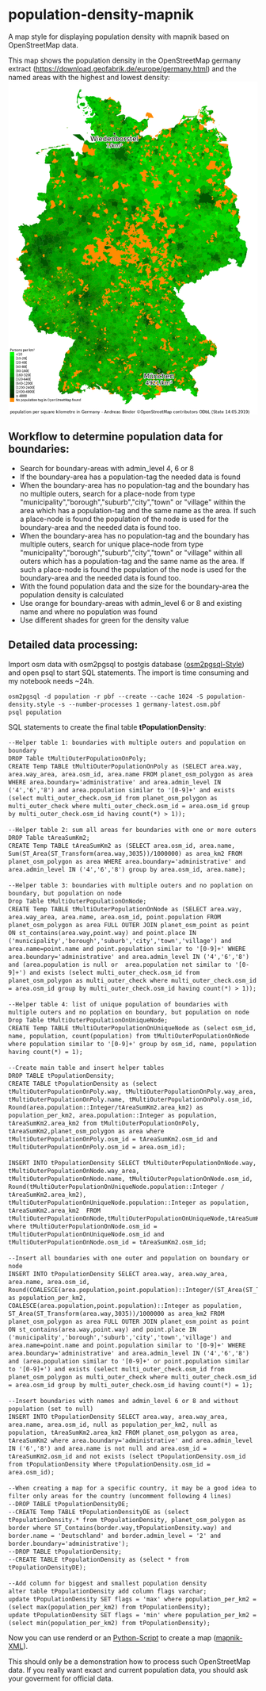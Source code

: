 # population-density-mapnik
A map style for displaying population density with mapnik based on OpenStreetMap data.

This map shows the population density in the OpenStreetMap germany extract (https://download.geofabrik.de/europe/germany.html) and the named areas with the highest and lowest density:
![alt text](https://github.com/codingABI/population-density-mapnik/blob/master/population-density.png) 

## Workflow to determine population data for boundaries:
- Search for boundary-areas with admin_level 4, 6 or 8
- If the boundary-area has a population-tag the needed data is found
- When the boundary-area has no population-tag and the boundary has no multiple outers, search for a place-node from type "municipality","borough","suburb","city","town" or "village" within the area which has a population-tag and the same name as the area. If such a place-node is found the population of the node is used for the boundary-area and the needed data is found too.
- When the boundary-area has no population-tag and the boundary has multiple outers, search for unique place-node from type "municipality","borough","suburb","city","town" or "village" within all outers which has a population-tag and the same name as the area. If such a place-node is found the population of the node is used for the boundary-area and the needed data is found too.
- With the found population data and the size for the boundary-area the population density is calculated
- Use orange for boundary-areas with admin_level 6 or 8 and existing name and where no population was found
- Use different shades for green for the density value

## Detailed data processing: 
Import osm data with osm2pgsql to postgis database ([osm2pgsql-Style](population-density.style)) and open psql to start SQL statements. The import is time consuming and my notebook needs ~24h.
```
osm2pgsql -d population -r pbf --create --cache 1024 -S population-density.style -s --number-processes 1 germany-latest.osm.pbf
psql population
```
SQL statements to create the final table **tPopulationDensity**:
```
--Helper table 1: boundaries with multiple outers and population on boundary
DROP Table tMultiOuterPopulationOnPoly;
CREATE Temp TABLE tMultiOuterPopulationOnPoly as (SELECT area.way, area.way_area, area.osm_id, area.name FROM planet_osm_polygon as area WHERE area.boundary='administrative' and area.admin_level IN ('4','6','8') and area.population similar to '[0-9]+' and exists (select multi_outer_check.osm_id from planet_osm_polygon as multi_outer_check where multi_outer_check.osm_id = area.osm_id group by multi_outer_check.osm_id having count(*) > 1));

--Helper table 2: sum all areas for boundaries with one or more outers
DROP Table tAreaSumKm2;
CREATE Temp TABLE tAreaSumKm2 as (SELECT area.osm_id, area.name, Sum(ST_Area(ST_Transform(area.way,3035))/1000000) as area_km2 FROM planet_osm_polygon as area WHERE area.boundary='administrative' and area.admin_level IN ('4','6','8') group by area.osm_id, area.name);

--Helper table 3: boundaries with multiple outers and no poplation on boundary, but population on node
Drop Table tMultiOuterPopulationOnNode;
CREATE Temp TABLE tMultiOuterPopulationOnNode as (SELECT area.way, area.way_area, area.name, area.osm_id, point.population FROM planet_osm_polygon as area FULL OUTER JOIN planet_osm_point as point ON st_contains(area.way,point.way) and point.place IN ('municipality','borough','suburb','city','town','village') and area.name=point.name and point.population similar to '[0-9]+' WHERE area.boundary='administrative' and area.admin_level IN ('4','6','8') and (area.population is null or  area.population not similar to '[0-9]+') and exists (select multi_outer_check.osm_id from planet_osm_polygon as multi_outer_check where multi_outer_check.osm_id = area.osm_id group by multi_outer_check.osm_id having count(*) > 1));

--Helper table 4: list of unique population of boundaries with multiple outers and no poplation on boundary, but population on node
Drop Table tMultiOuterPopulationOnUniqueNode;
CREATE Temp TABLE tMultiOuterPopulationOnUniqueNode as (select osm_id, name, population, count(population) from tMultiOuterPopulationOnNode where population similar to '[0-9]+' group by osm_id, name, population having count(*) = 1);

--Create main table and insert helper tables
DROP TABLE tPopulationDensity;
CREATE TABLE tPopulationDensity as (select tMultiOuterPopulationOnPoly.way, tMultiOuterPopulationOnPoly.way_area, tMultiOuterPopulationOnPoly.name, tMultiOuterPopulationOnPoly.osm_id, Round(area.population::Integer/tAreaSumKm2.area_km2) as population_per_km2, area.population::Integer as population, tAreaSumKm2.area_km2 from tMultiOuterPopulationOnPoly, tAreaSumKm2,planet_osm_polygon as area where tMultiOuterPopulationOnPoly.osm_id = tAreaSumKm2.osm_id and tMultiOuterPopulationOnPoly.osm_id = area.osm_id);

INSERT INTO tPopulationDensity SELECT tMultiOuterPopulationOnNode.way, tMultiOuterPopulationOnNode.way_area, tMultiOuterPopulationOnNode.name, tMultiOuterPopulationOnNode.osm_id, Round(tMultiOuterPopulationOnUniqueNode.population::Integer / tAreaSumKm2.area_km2), tMultiOuterPopulationOnUniqueNode.population::Integer as population, tAreaSumKm2.area_km2  FROM tMultiOuterPopulationOnNode,tMultiOuterPopulationOnUniqueNode,tAreaSumKm2 where tMultiOuterPopulationOnNode.osm_id = tMultiOuterPopulationOnUniqueNode.osm_id and tMultiOuterPopulationOnNode.osm_id = tAreaSumKm2.osm_id;

--Insert all boundaries with one outer and population on boundary or node
INSERT INTO tPopulationDensity SELECT area.way, area.way_area, area.name, area.osm_id, Round(COALESCE(area.population,point.population)::Integer/(ST_Area(ST_Transform(area.way,3035))/1000000)) as population_per_km2, COALESCE(area.population,point.population)::Integer as population, ST_Area(ST_Transform(area.way,3035))/1000000 as area_km2 FROM planet_osm_polygon as area FULL OUTER JOIN planet_osm_point as point ON st_contains(area.way,point.way) and point.place IN ('municipality','borough','suburb','city','town','village') and area.name=point.name and point.population similar to '[0-9]+' WHERE area.boundary='administrative' and area.admin_level IN ('4','6','8') and (area.population similar to '[0-9]+' or point.population similar to '[0-9]+') and exists (select multi_outer_check.osm_id from planet_osm_polygon as multi_outer_check where multi_outer_check.osm_id = area.osm_id group by multi_outer_check.osm_id having count(*) = 1);

--Insert boundaries with names and admin_level 6 or 8 and without population (set to null)
INSERT INTO tPopulationDensity SELECT area.way, area.way_area, area.name, area.osm_id, null as population_per_km2, null as population, tAreaSumKm2.area_km2 FROM planet_osm_polygon as area, tAreaSumKm2 where area.boundary='administrative' and area.admin_level IN ('6','8') and area.name is not null and area.osm_id = tAreaSumKm2.osm_id and not exists (select tPopulationDensity.osm_id from tPopulationDensity Where tPopulationDensity.osm_id = area.osm_id); 

--When creating a map for a specific country, it may be a good idea to filter only areas for the country (uncomment following 4 lines)
--DROP TABLE tPopulationDensityDE;
--CREATE Temp TABLE tPopulationDensityDE as (select tPopulationDensity.* from tPopulationDensity, planet_osm_polygon as border where ST_Contains(border.way,tPopulationDensity.way) and border.name = 'Deutschland' and border.admin_level = '2' and border.boundary='administrative');
--DROP TABLE tPopulationDensity;
--CREATE TABLE tPopulationDensity as (select * from tPopulationDensityDE);

--Add column for biggest and smallest population density
alter table tPopulationDensity add column flags varchar;
update tPopulationDensity SET flags = 'max' where population_per_km2 = (select max(population_per_km2) from tPopulationDensity);
update tPopulationDensity SET flags = 'min' where population_per_km2 = (select min(population_per_km2) from tPopulationDensity);
```
Now you can use renderd or an [Python-Script](population-density.py) to create a map ([mapnik-XML](population-density.xml)).

This should only be a demonstration how to process such OpenStreetMap data. If you really want exact and current population data, you should ask your goverment for official data.
